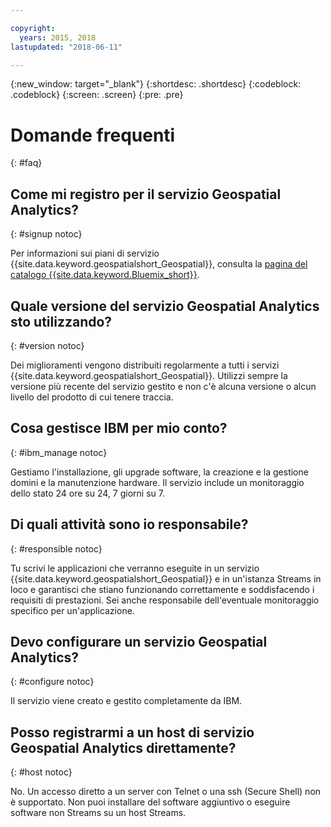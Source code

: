 ```yaml
---

copyright:
  years: 2015, 2018
lastupdated: "2018-06-11"

---
```


<!-- Attribute definitions -->
{:new_window: target="_blank"}
{:shortdesc: .shortdesc}
{:codeblock: .codeblock}
{:screen: .screen}
{:pre: .pre}

# Domande frequenti
{: #faq}

## Come mi registro per il servizio Geospatial Analytics?
{: #signup notoc}

Per informazioni sui piani di servizio {{site.data.keyword.geospatialshort_Geospatial}}, consulta la [pagina del catalogo {{site.data.keyword.Bluemix_short}}](https://console.ng.bluemix.net/catalog/services/geospatial-analytics).

## Quale versione del servizio Geospatial Analytics sto utilizzando?
{: #version notoc}

Dei miglioramenti vengono distribuiti regolarmente a tutti i servizi {{site.data.keyword.geospatialshort_Geospatial}}. Utilizzi sempre la versione più recente del servizio gestito e non c'è alcuna versione o alcun livello del prodotto di cui tenere traccia.

## Cosa gestisce IBM per mio conto?
{: #ibm_manage notoc}

Gestiamo l'installazione, gli upgrade software, la creazione e la gestione domini e la manutenzione hardware. Il servizio include un monitoraggio dello stato 24 ore su 24, 7 giorni su 7.


## Di quali attività sono io responsabile?
{: #responsible notoc}

Tu scrivi le applicazioni che verranno eseguite in un servizio {{site.data.keyword.geospatialshort_Geospatial}} e in un'istanza Streams in loco e garantisci che stiano funzionando correttamente e soddisfacendo i requisiti di prestazioni. Sei anche responsabile dell'eventuale monitoraggio specifico per un'applicazione.


## Devo configurare un servizio Geospatial Analytics?
{: #configure notoc}

Il servizio viene creato e gestito completamente da IBM.

## Posso registrarmi a un host di servizio Geospatial Analytics direttamente?
{: #host notoc}

No. Un accesso diretto a un server con Telnet o una ssh (Secure Shell) non è supportato. Non puoi installare del software aggiuntivo o eseguire software non Streams su un host Streams.
